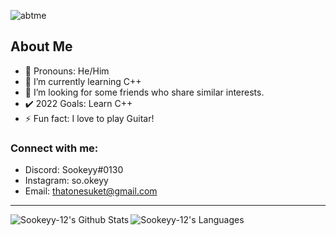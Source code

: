 ![abtme](https://user-images.githubusercontent.com/82956207/184708354-820f37cc-e977-4976-802f-710a2d34abf0.png)


## About Me 
- 🔭 Pronouns: He/Him
- 🌱 I’m currently learning C++ 
- 👀 I’m looking for some friends who share similar interests.
- ✔️ 2022 Goals: Learn C++
- ⚡ Fun fact: I love to play Guitar!

### Connect with me:
- Discord: Sookeyy#0130
- Instagram: so.okeyy
- Email: thatonesuket@gmail.com

---

<img align="left" alt="Sookeyy-12's Github Stats" src="https://github-readme-stats.vercel.app/api?username=Sookeyy-12&theme=midnight-purple&show_icons=true"/>

<img align="left" alt="Sookeyy-12's Languages" src="https://github-readme-stats.vercel.app/api/top-langs/?username=Sookeyy-12&layout=compact&theme=midnight-purple"/>
